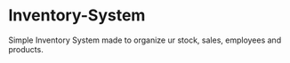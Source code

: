 # Inventory-System
Simple Inventory System made to organize ur stock, sales, employees and products.
